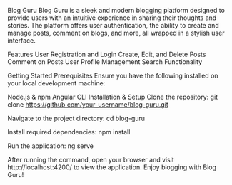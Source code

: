 Blog Guru
Blog Guru is a sleek and modern blogging platform designed to provide users with an intuitive experience in sharing their thoughts and stories. The platform offers user authentication, the ability to create and manage posts, comment on blogs, and more, all wrapped in a stylish user interface.

Features
User Registration and Login
Create, Edit, and Delete Posts
Comment on Posts
User Profile Management
Search Functionality

Getting Started
Prerequisites
Ensure you have the following installed on your local development machine:

Node.js & npm
Angular CLI
Installation & Setup
Clone the repository:
git clone https://github.com/your_username/blog-guru.git

Navigate to the project directory:
cd blog-guru

Install required dependencies:
npm install

Run the application:
ng serve

After running the command, open your browser and visit http://localhost:4200/ to view the application.
Enjoy blogging with Blog Guru!